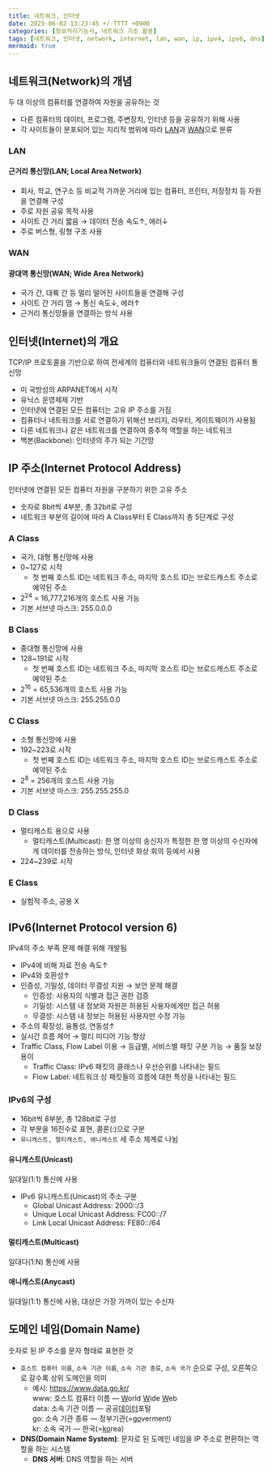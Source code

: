 ```yaml
---
title: 네트워크, 인터넷
date: 2025-06-02 13:23:45 +/-TTTT +0900
categories: [정보처리기능사, 네트워크 기초 활용]
tags: [네트워크, 인터넷, network, internet, lan, wan, ip, ipv4, ipv6, dns]
mermaid: true
---
```


## 네트워크(Network)의 개념
두 대 이상의 컴퓨터를 연결하여 자원을 공유하는 것
* 다른 컴퓨터의 데이터, 프로그램, 주변장치, 인터넷 등을 공유하기 위해 사용
* 각 사이트들이 분포되어 있는 지리적 범위에 따라 [LAN](#lan)과 [WAN](#wan)으로 분류

### LAN

#### 근거리 통신망(LAN; Local Area Network)
* 회사, 학교, 연구소 등 비교적 가까운 거리에 있는 컴퓨터, 프린터, 저장장치 등 자원을 연결해 구성
* 주로 자원 공유 목적 사용
* 사이트 간 거리 짧음 → 데이터 전송 속도↑, 에러↓
* 주로 버스형, 링형 구조 사용 

### WAN

#### 광대역 통신망(WAN; Wide Area Network)
* 국가 간, 대륙 간 등 멀리 떨어진 사이트들을 연결해 구성
* 사이트 간 거리 멈 → 통신 속도↓, 에러↑
* 근거리 통신망들을 연결하는 방식 사용

## 인터넷(Internet)의 개요
TCP/IP 프로토콜을 기반으로 하여 전세계의 컴퓨터와 네트워크들이 연결된 컴퓨터 통신망
* 미 국방성의 ARPANET에서 시작
* 유닉스 운영체제 기반
* 인터넷에 연결된 모든 컴퓨터는 고유 IP 주소를 가짐
* 컴퓨터나 네트워크를 서로 연결하기 위해선 브리지, 라우터, 게이트웨이가 사용됨
* 다른 네트워크나 같은 네트워크를 연결하여 중추적 역할을 하는 네트워크
* 백본(Backbone): 인터넷의 주가 되는 기간망

## IP 주소(Internet Protocol Address)
인터넷에 연결된 모든 컴퓨터 자원을 구분하기 위한 고유 주소
* 숫자로 8bit씩 4부분, 총 32bit로 구성
* 네트워크 부분의 길이에 따라 A Class부터 E Class까지 총 5단계로 구성

### A Class
* 국가, 대형 통신망에 사용
* 0~127로 시작
  * 첫 번째 호스트 ID는 네트워크 주소, 마지막 호스트 ID는 브로드캐스트 주소로 예약된 주소
* 2<sup>24</sup> = 16,777,216개의 호스트 사용 가능
* 기본 서브넷 마스크: 255.0.0.0

### B Class
* 중대형 통신망에 사용
* 128~191로 시작
  * 첫 번째 호스트 ID는 네트워크 주소, 마지막 호스트 ID는 브로드캐스트 주소로 예약된 주소
* 2<sup>16</sup> = 65,536개의 호스트 사용 가능
* 기본 서브넷 마스크: 255.255.0.0

### C Class
* 소형 통신망에 사용
* 192~223로 시작
  * 첫 번째 호스트 ID는 네트워크 주소, 마지막 호스트 ID는 브로드캐스트 주소로 예약된 주소
* 2<sup>8</sup> = 256개의 호스트 사용 가능
* 기본 서브넷 마스크: 255.255.255.0

### D Class
* 멀티캐스트 용으로 사용
  * 멀티캐스트(Multicast): 한 명 이상의 송신자가 특정한 한 명 이상의 수신자에게 데이터를 전송하는 방식, 인터넷 화상 회의 등에서 사용
* 224~239로 시작

### E Class
* 실험적 주소, 공용 X

## IPv6(Internet Protocol version 6)
IPv4의 주소 부족 문제 해결 위해 개발됨
* IPv4에 비해 자료 전송 속도↑
* IPv4와 호환성↑
* 인증성, 기밀성, 데이터 무결성 지원 → 보안 문제 해결
  * 인증성: 사용자의 식별과 접근 권한 검증
  * 기밀성: 시스템 내 정보와 자원은 허용된 사용자에게만 접근 허용
  * 무결성: 시스템 내 정보는 허용된 사용자만 수정 가능
* 주소의 확장성, 융통성, 연동성↑
* 실시간 흐름 제어 → 멀티 미디어 기능 향상
* Traffic Class, Flow Label 이용 → 등급별, 서비스별 패킷 구분 가능 → 품질 보장 용이
  * Traffic Class: IPv6 패킷의 클래스나 우선순위를 나타내는 필드
  * Flow Label: 네트워크 상 패킷들의 흐름에 대한 특성을 나타내는 필드

### IPv6의 구성
* 16bit씩 8부분, 총 128bit로 구성
* 각 부분을 16진수로 표현, 콜론(:)으로 구분
* `유니캐스트, 멀티캐스트, 애니캐스트` 세 주소 체계로 나뉨

#### 유니캐스트(Unicast)
일대일(1:1) 통신에 사용
* IPv6 유니캐스트(Unicast)의 주소 구분
  * Global Unicast Address: 2000::/3
  * Unique Local Unicast Address: FC00::/7
  * Link Local Unicast Address: FE80::/64

#### 멀티캐스트(Multicast)
일대다(1:N) 통신에 사용

#### 애니캐스트(Anycast)
일대일(1:1) 통신에 사용, 대상은 가장 가까이 있는 수신자

## 도메인 네임(Domain Name)
숫자로 된 IP 주소를 문자 형태로 표현한 것
* `호스트 컴퓨터 이름`, `소속 기관 이름`, `소속 기관 종류`, `소속 국가` 순으로 구성, 오른쪽으로 갈수록 상위 도메인을 의미
  * 예시: <https://www.data.go.kr/><br>
  www: 호스트 컴퓨터 이름 ― <u>W</u>orld <u>W</u>ide <u>W</u>eb<br>
  data: 소속 기관 이름 ― 공공<u>데이터</u>포털<br>
  go: 소속 기관 종류 ― 정부기관(=<u>go</u>verment)<br>
  kr: 소속 국가 ― 한국(=<u>ko</u>rea)
* **DNS(Domain Name System)**: 문자로 된 도메인 네임을 IP 주소로 편환하는 역할을 하는 시스템
  * **DNS 서버**: DNS 역할을 하는 서버

